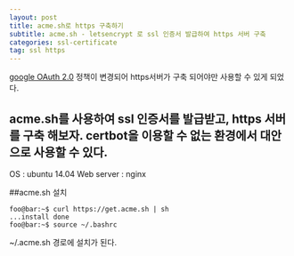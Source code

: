```yaml
---
layout: post
title: acme.sh로 https 구축하기
subtitle: acme.sh - letsencrypt 로 ssl 인증서 발급하여 https 서버 구축
categories: ssl-certificate
tag: ssl https
---
```


[google OAuth 2.0](https://developers.google.com/identity/protocols/oauth2/policies?hl=ko#secure-response-handling) 정책이 변경되어 https서버가 구축 되어야만 사용할 수 있게 되었다.


acme.sh를 사용하여 ssl 인증서를 발급받고, https 서버를 구축 해보자.
certbot을 이용할 수 없는 환경에서 대안으로 사용할 수 있다.
---
OS : ubuntu 14.04
Web server : nginx

##acme.sh 설치

```console
foo@bar:~$ curl https://get.acme.sh | sh
...install done
foo@bar:~$ source ~/.bashrc
```
~/.acme.sh 경로에 설치가 된다.


